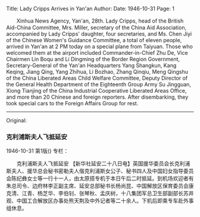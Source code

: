 Title: Lady Cripps Arrives in Yan'an
Author:
Date: 1946-10-31
Page: 1

　　Xinhua News Agency, Yan'an, 28th. Lady Cripps, head of the British Aid-China Committee, Mrs. Miller, secretary of the China Aid Association, accompanied by Lady Cripps' daughter, four secretaries, and Ms. Chen Jiyi of the Chinese Women's Guidance Committee, a total of eleven people, arrived in Yan'an at 2 PM today on a special plane from Taiyuan. Those who welcomed them at the airport included Commander-in-Chief Zhu De, Vice Chairmen Lin Boqu and Li Dingming of the Border Region Government, Secretary-General of the Yan'an Headquarters Yang Shangkun, Kang Keqing, Jiang Qing, Yang Zhihua, Li Bozhao, Zhang Qinqiu, Meng Qingshu of the China Liberated Areas Child Welfare Committee, Deputy Director of the General Health Department of the Eighteenth Group Army Su Jingguan, Xiong Tianjing of the China Industrial Cooperative Liberated Areas Office, and more than 20 Chinese and foreign reporters. After disembarking, they took special cars to the Foreign Affairs Group for rest.



<hr /> 

Original: 


### 克利浦斯夫人飞抵延安

1946-10-31
第1版()
专栏：

　　克利浦斯夫人飞抵延安
    【新华社延安二十八日电】英国援华委员会长克利浦斯夫人、援华总会秘书密勒夫人偕克利浦斯女公子、秘书四人及中国妇女指导委员会陈纪彝女士等一行十一人，由太原搭专机于本日午后二时抵延。到机场欢迎者有朱总司令、边府林李正副主席、延安总部秘书长杨尚昆、中国解放区保育委员会康克清、江青、杨芝华、李伯钊、张琴秋、孟庆树，十八集团军总卫生部副部长苏井观、中国工合解放区办事处熊天荆及中外记者等二十余人。下机后即乘专车赴外事组休息。
